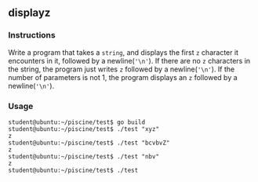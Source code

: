 ## displayz

### Instructions

Write a program that takes a `string`, and displays the first `z` character it
encounters in it, followed by a newline(`'\n'`). If there are no `z` characters in the
string, the program just writes `z` followed by a newline(`'\n'`). If the number of parameters is not
1, the program displays an `z` followed by a newline(`'\n'`).

### Usage

```console
student@ubuntu:~/piscine/test$ go build
student@ubuntu:~/piscine/test$ ./test "xyz"
z
student@ubuntu:~/piscine/test$ ./test "bcvbvZ"
z
student@ubuntu:~/piscine/test$ ./test "nbv"
z
student@ubuntu:~/piscine/test$ ./test
```

